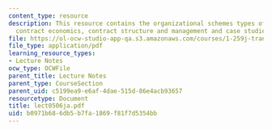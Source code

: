 ```yaml
---
content_type: resource
description: This resource contains the organizational schemes types of transit contracts,
  contract economics, contract structure and management and case studies.
file: https://ol-ocw-studio-app-qa.s3.amazonaws.com/courses/1-259j-transit-management-fall-2006/b0971b686db5b7fa1869f81f7d5354bb_lect0506ja.pdf
file_type: application/pdf
learning_resource_types:
- Lecture Notes
ocw_type: OCWFile
parent_title: Lecture Notes
parent_type: CourseSection
parent_uid: c5199ea9-e6af-4dae-515d-86e4acb93657
resourcetype: Document
title: lect0506ja.pdf
uid: b0971b68-6db5-b7fa-1869-f81f7d5354bb
---
```

